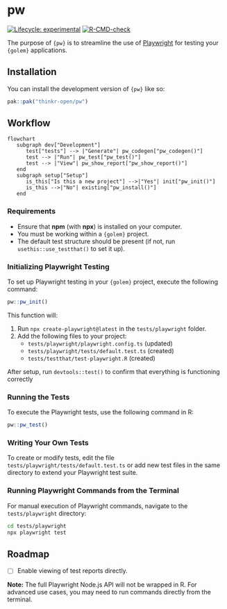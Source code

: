 # pw

<!-- badges: start -->

[![Lifecycle: experimental](https://img.shields.io/badge/lifecycle-experimental-orange.svg)](https://lifecycle.r-lib.org/articles/stages.html#experimental)
[![R-CMD-check](https://github.com/ThinkR-open/pw/actions/workflows/R-CMD-check.yaml/badge.svg)](https://github.com/ThinkR-open/pw/actions/workflows/R-CMD-check.yaml)

<!-- badges: end -->

The purpose of `{pw}` is to streamline the use of [Playwright](https://playwright.dev/) for testing your `{golem}` applications.

## Installation

You can install the development version of `{pw}` like so:

```r
pak::pak("thinkr-open/pw")
```

## Workflow

```mermaid
flowchart
   subgraph dev["Development"]
      test["tests"] --> |"Generate"| pw_codegen["pw_codegen()"]
      test --> |"Run"| pw_test["pw_test()"]
      test --> |"View"| pw_show_report["pw_show_report()"]
   end
   subgraph setup["Setup"]
      is_this["Is this a new project"] -->|"Yes"| init["pw_init()"]
      is_this -->|"No"| existing["pw_install()"]
   end
```

### Requirements

- Ensure that **npm** (with **npx**) is installed on your computer.
- You must be working within a `{golem}` project.
- The default test structure should be present (if not, run `usethis::use_testthat()` to set it up).

### Initializing Playwright Testing

To set up Playwright testing in your `{golem}` project, execute the following command:

```r
pw::pw_init()
```

This function will:

1. Run `npx create-playwright@latest` in the `tests/playwright` folder.
2. Add the following files to your project:
   - `tests/playwright/playwright.config.ts` (updated)
   - `tests/playwright/tests/default.test.ts` (created)
   - `tests/testthat/test-playwright.R` (created)

After setup, run `devtools::test()` to confirm that everything is functioning correctly

### Running the Tests

To execute the Playwright tests, use the following command in R:

```r
pw::pw_test()
```

### Writing Your Own Tests

To create or modify tests, edit the file `tests/playwright/tests/default.test.ts` or add new test files in the same directory to extend your Playwright test suite.

### Running Playwright Commands from the Terminal

For manual execution of Playwright commands, navigate to the `tests/playwright` directory:

```bash
cd tests/playwright
npx playwright test
```

## Roadmap

- [ ] Enable viewing of test reports directly.

**Note:** The full Playwright Node.js API will not be wrapped in R. For advanced use cases, you may need to run commands directly from the terminal.

